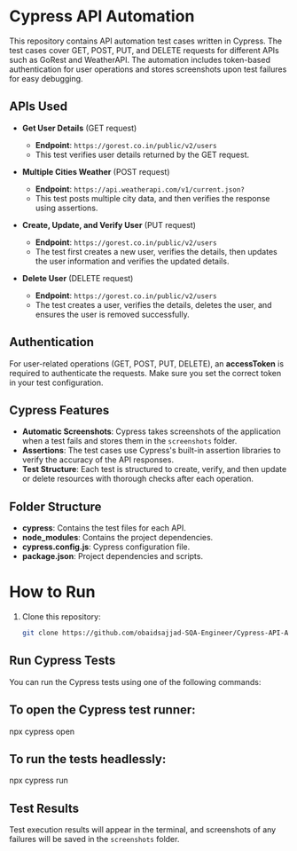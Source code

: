 # Cypress API Automation

This repository contains API automation test cases written in Cypress. The test cases cover GET, POST, PUT, and DELETE requests for different APIs such as GoRest and WeatherAPI. The automation includes token-based authentication for user operations and stores screenshots upon test failures for easy debugging.

## APIs Used
- **Get User Details** (GET request)
  - **Endpoint**: `https://gorest.co.in/public/v2/users`
  - This test verifies user details returned by the GET request.

- **Multiple Cities Weather** (POST request)
  - **Endpoint**: `https://api.weatherapi.com/v1/current.json?`
  - This test posts multiple city data, and then verifies the response using assertions.

- **Create, Update, and Verify User** (PUT request)
  - **Endpoint**: `https://gorest.co.in/public/v2/users`
  - The test first creates a new user, verifies the details, then updates the user information and verifies the updated details.

- **Delete User** (DELETE request)
  - **Endpoint**: `https://gorest.co.in/public/v2/users`
  - The test creates a user, verifies the details, deletes the user, and ensures the user is removed successfully.

## Authentication
For user-related operations (GET, POST, PUT, DELETE), an **accessToken** is required to authenticate the requests. Make sure you set the correct token in your test configuration.

## Cypress Features
- **Automatic Screenshots**: Cypress takes screenshots of the application when a test fails and stores them in the `screenshots` folder.
- **Assertions**: The test cases use Cypress's built-in assertion libraries to verify the accuracy of the API responses.
- **Test Structure**: Each test is structured to create, verify, and then update or delete resources with thorough checks after each operation.

## Folder Structure
- **cypress**: Contains the test files for each API.
- **node_modules**: Contains the project dependencies.
- **cypress.config.js**: Cypress configuration file.
- **package.json**: Project dependencies and scripts.

# How to Run
1. Clone this repository:
   ```bash
   git clone https://github.com/obaidsajjad-SQA-Engineer/Cypress-API-Automation.git

## Run Cypress Tests
You can run the Cypress tests using one of the following commands:

## To open the Cypress test runner: 
npx cypress open

## To run the tests headlessly:
npx cypress run


## Test Results

Test execution results will appear in the terminal, and screenshots of any failures will be saved in the `screenshots` folder.
